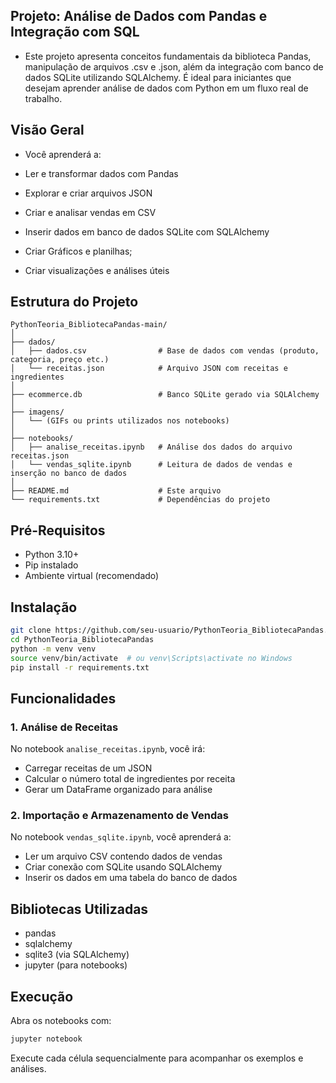 ## Projeto: Análise de Dados com Pandas e Integração com SQL

 - Este projeto apresenta conceitos fundamentais da biblioteca Pandas, manipulação de arquivos .csv e .json, além da integração com banco de dados SQLite utilizando SQLAlchemy. É ideal para iniciantes que desejam aprender análise de dados com Python em um fluxo real de trabalho.

## Visão Geral

- Você aprenderá a:

- Ler e transformar dados com Pandas

- Explorar e criar arquivos JSON

- Criar e analisar vendas em CSV

- Inserir dados em banco de dados SQLite com SQLAlchemy

- Criar Gráficos e planilhas;

- Criar visualizações e análises úteis

## Estrutura do Projeto

```
PythonTeoria_BibliotecaPandas-main/
│
├── dados/
│   ├── dados.csv                # Base de dados com vendas (produto, categoria, preço etc.)
│   └── receitas.json            # Arquivo JSON com receitas e ingredientes
│
├── ecommerce.db                 # Banco SQLite gerado via SQLAlchemy
│
├── imagens/
│   └── (GIFs ou prints utilizados nos notebooks)
│
├── notebooks/
│   ├── analise_receitas.ipynb   # Análise dos dados do arquivo receitas.json
│   └── vendas_sqlite.ipynb      # Leitura de dados de vendas e inserção no banco de dados
│
├── README.md                    # Este arquivo
└── requirements.txt             # Dependências do projeto
```

## Pré-Requisitos

- Python 3.10+
- Pip instalado
- Ambiente virtual (recomendado)

## Instalação

```bash
git clone https://github.com/seu-usuario/PythonTeoria_BibliotecaPandas.git
cd PythonTeoria_BibliotecaPandas
python -m venv venv
source venv/bin/activate  # ou venv\Scripts\activate no Windows
pip install -r requirements.txt
```

## Funcionalidades

### 1. Análise de Receitas

No notebook `analise_receitas.ipynb`, você irá:

- Carregar receitas de um JSON
- Calcular o número total de ingredientes por receita
- Gerar um DataFrame organizado para análise

### 2. Importação e Armazenamento de Vendas

No notebook `vendas_sqlite.ipynb`, você aprenderá a:

- Ler um arquivo CSV contendo dados de vendas
- Criar conexão com SQLite usando SQLAlchemy
- Inserir os dados em uma tabela do banco de dados

## Bibliotecas Utilizadas

- pandas
- sqlalchemy
- sqlite3 (via SQLAlchemy)
- jupyter (para notebooks)

## Execução

Abra os notebooks com:

```bash
jupyter notebook
```

Execute cada célula sequencialmente para acompanhar os exemplos e análises.
